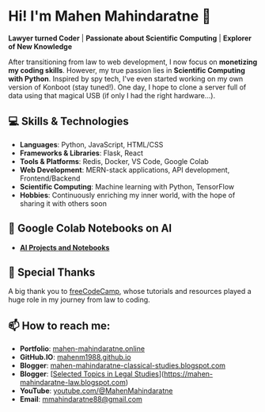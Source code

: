 # Hi! I'm Mahen Mahindaratne 👋

**Lawyer turned Coder** | **Passionate about Scientific Computing** | **Explorer of New Knowledge**

After transitioning from law to web development, I now focus on **monetizing my coding skills**. However, my true passion lies in **Scientific Computing with Python**. Inspired by spy tech, I've even started working on my own version of Konboot (stay tuned!). One day, I hope to clone a server full of data using that magical USB (if only I had the right hardware...).

## 💻 Skills & Technologies

- **Languages**: Python, JavaScript, HTML/CSS
- **Frameworks & Libraries**: Flask, React
- **Tools & Platforms**: Redis, Docker, VS Code, Google Colab
- **Web Development**: MERN-stack applications, API development, Frontend/Backend
- **Scientific Computing**: Machine learning with Python, TensorFlow
- **Hobbies**: Continuously enriching my inner world, with the hope of sharing it with others soon

## 📂 Google Colab Notebooks on AI

- **[AI Projects and Notebooks](https://drive.google.com/drive/folders/1lhBl23-cVK4slEwI4n_VfWj6TJN4xlfc)**

## 🙏 Special Thanks

A big thank you to [freeCodeCamp](https://www.freecodecamp.org/), whose tutorials and resources played a huge role in my journey from law to coding.

## 📫 How to reach me:

- **Portfolio**: [mahen-mahindaratne.online](https://mahen-mahindaratne.online/)
- **GitHub.IO**: [mahenm1988.github.io](https://mahenm1988.github.io/)
- **Blogger**: [mahen-mahindaratne-classical-studies.blogspot.com](https://mahen-mahindaratne-classical-studies.blogspot.com)
- **Blogger**: [[Selected Topics in Legal Studies](https://mahen-mahindaratne-law.blogspot.com)](https://mahen-mahindaratne-law.blogspot.com)
- **YouTube**: [youtube.com/@MahenMahindaratne](https://www.youtube.com/@MahenMahindaratne)
- **Email**: mmahindaratne88@gmail.com

